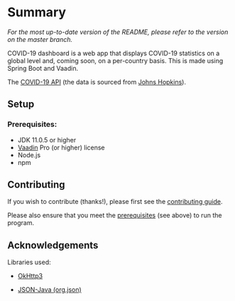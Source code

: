 # Summary

*For the most up-to-date version of the README, please refer to the version on the master branch.*

COVID-19 dashboard is a web app that displays COVID-19 statistics on a global level and, coming soon, on a per-country basis. This is made using Spring Boot and Vaadin.

The [COVID-19 API](https://covid19api.com/) (the data is sourced from [Johns Hopkins](https://github.com/CSSEGISandData/COVID-19)).

## Setup

### Prerequisites:

- JDK 11.0.5 or higher
- [Vaadin](https://vaadin.com/) Pro (or higher) license
- Node.js
- npm

## Contributing

If you wish to contribute (thanks!), please first see the [contributing guide](https://github.com/knjk04/covid-19-stats/blob/fetch-json/CONTRIBUTING.md).

Please also ensure that you meet the [prerequisites](https://github.com/knjk04/covid-19-stats#prerequisites) (see above) to run the program.

## Acknowledgements

Libraries used:

- [OkHttp3](https://square.github.io/okhttp/)

- [JSON-Java (org.json)](https://github.com/stleary/JSON-java)


